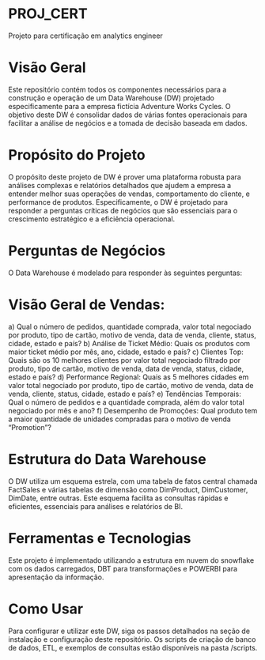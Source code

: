 # PROJ_CERT
Projeto para certificação em analytics engineer

# Visão Geral
Este repositório contém todos os componentes necessários para a construção e operação de um Data Warehouse (DW) projetado especificamente para a empresa fictícia Adventure Works Cycles. O objetivo deste DW é consolidar dados de várias fontes operacionais para facilitar a análise de negócios e a tomada de decisão baseada em dados.

# Propósito do Projeto
O propósito deste projeto de DW é prover uma plataforma robusta para análises complexas e relatórios detalhados que ajudem a empresa a entender melhor suas operações de vendas, comportamento do cliente, e performance de produtos. Especificamente, o DW é projetado para responder a perguntas críticas de negócios que são essenciais para o crescimento estratégico e a eficiência operacional.

# Perguntas de Negócios
O Data Warehouse é modelado para responder às seguintes perguntas:

# Visão Geral de Vendas: 
a) Qual o número de pedidos, quantidade comprada, valor total negociado por produto, tipo de cartão, motivo de venda, data de venda, cliente, status, cidade, estado e país?
b) Análise de Ticket Médio: Quais os produtos com maior ticket médio por mês, ano, cidade, estado e país?
c) Clientes Top: Quais são os 10 melhores clientes por valor total negociado filtrado por produto, tipo de cartão, motivo de venda, data de venda, status, cidade, estado e país?
d) Performance Regional: Quais as 5 melhores cidades em valor total negociado por produto, tipo de cartão, motivo de venda, data de venda, cliente, status, cidade, estado e país?
e) Tendências Temporais: Qual o número de pedidos e a quantidade comprada, além do valor total negociado por mês e ano?
f) Desempenho de Promoções: Qual produto tem a maior quantidade de unidades compradas para o motivo de venda “Promotion”?

# Estrutura do Data Warehouse
O DW utiliza um esquema estrela, com uma tabela de fatos central chamada FactSales e várias tabelas de dimensão como DimProduct, DimCustomer, DimDate, entre outras. Este esquema facilita as consultas rápidas e eficientes, essenciais para análises e relatórios de BI.

# Ferramentas e Tecnologias
Este projeto é implementado utilizando a estrutura em nuvem do snowflake com os dados carregados, DBT para transformações e POWERBI para apresentação da informação.

# Como Usar
Para configurar e utilizar este DW, siga os passos detalhados na seção de instalação e configuração deste repositório. Os scripts de criação de banco de dados, ETL, e exemplos de consultas estão disponíveis na pasta /scripts.



